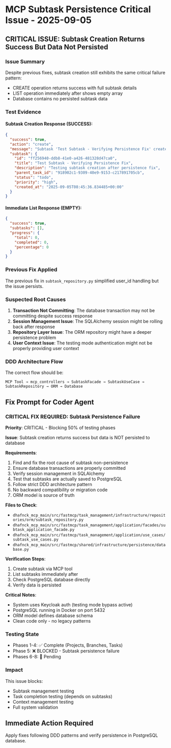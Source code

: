 # MCP Subtask Persistence Critical Issue - 2025-09-05

## CRITICAL ISSUE: Subtask Creation Returns Success But Data Not Persisted

### Issue Summary
Despite previous fixes, subtask creation still exhibits the same critical failure pattern:
- CREATE operation returns success with full subtask details
- LIST operation immediately after shows empty array
- Database contains no persisted subtask data

### Test Evidence

#### Subtask Creation Response (SUCCESS):
```json
{
  "success": true,
  "action": "create",
  "message": "Subtask 'Test Subtask - Verifying Persistence Fix' created",
  "subtask": {
    "id": "ff256940-ddb8-41e0-a426-481328d47ca0",
    "title": "Test Subtask - Verifying Persistence Fix",
    "description": "Testing subtask creation after persistence fix",
    "parent_task_id": "918902c1-9309-40e9-9153-c217891705cb",
    "status": "todo",
    "priority": "high",
    "created_at": "2025-09-05T08:45:36.834485+00:00"
  }
}
```

#### Immediate List Response (EMPTY):
```json
{
  "success": true,
  "subtasks": [],
  "progress": {
    "total": 0,
    "completed": 0,
    "percentage": 0
  }
}
```

### Previous Fix Applied
The previous fix in `subtask_repository.py` simplified user_id handling but the issue persists.

### Suspected Root Causes

1. **Transaction Not Committing**: The database transaction may not be committing despite success response
2. **Session Management Issue**: The SQLAlchemy session might be rolling back after response
3. **Repository Layer Issue**: The ORM repository might have a deeper persistence problem
4. **User Context Issue**: The testing mode authentication might not be properly providing user context

### DDD Architecture Flow
The correct flow should be:
```
MCP Tool → mcp_controllers → SubtaskFacade → SubtaskUseCase → SubtaskRepository → ORM → Database
```

## Fix Prompt for Coder Agent

### CRITICAL FIX REQUIRED: Subtask Persistence Failure

**Priority**: CRITICAL - Blocking 50% of testing phases

**Issue**: Subtask creation returns success but data is NOT persisted to database

**Requirements**:
1. Find and fix the root cause of subtask non-persistence
2. Ensure database transactions are properly committed
3. Verify session management in SQLAlchemy
4. Test that subtasks are actually saved to PostgreSQL
5. Follow strict DDD architecture pattern
6. No backward compatibility or migration code
7. ORM model is source of truth

**Files to Check**:
- `dhafnck_mcp_main/src/fastmcp/task_management/infrastructure/repositories/orm/subtask_repository.py`
- `dhafnck_mcp_main/src/fastmcp/task_management/application/facades/subtask_application_facade.py`
- `dhafnck_mcp_main/src/fastmcp/task_management/application/use_cases/subtask_use_cases.py`
- `dhafnck_mcp_main/src/fastmcp/shared/infrastructure/persistence/database.py`

**Verification Steps**:
1. Create subtask via MCP tool
2. List subtasks immediately after
3. Check PostgreSQL database directly
4. Verify data is persisted

**Critical Notes**:
- System uses Keycloak auth (testing mode bypass active)
- PostgreSQL running in Docker on port 5432
- ORM model defines database schema
- Clean code only - no legacy patterns

### Testing State
- Phases 1-4: ✅ Complete (Projects, Branches, Tasks)
- Phase 5: ❌ BLOCKED - Subtask persistence failure
- Phases 6-8: 🔄 Pending

### Impact
This issue blocks:
- Subtask management testing
- Task completion testing (depends on subtasks)
- Context management testing
- Full system validation

## Immediate Action Required
Apply fixes following DDD patterns and verify persistence in PostgreSQL database.